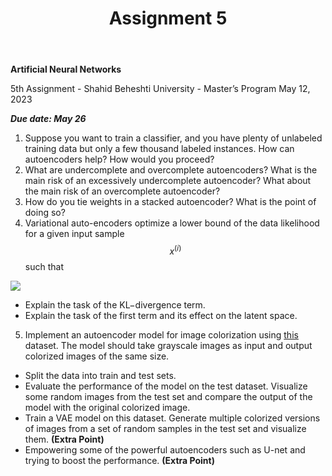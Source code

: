 ﻿---
layout: default
title: Assignment 5
nav_order: 5
has_children: false
parent: Assignments
permalink: /assignments/Assignment 5
---

**Artificial Neural Networks**

5th Assignment - Shahid Beheshti University - Master’s Program May 12, 2023

***Due date: May 26***

1. Suppose you want to train a classifier, and you have plenty of unlabeled training data but only a few thousand labeled instances. How can autoencoders help? How would you proceed?
2. What are undercomplete and overcomplete autoencoders? What is the main risk of an excessively undercomplete autoencoder? What about the main risk of an overcomplete autoencoder?
3. How do you tie weights in a stacked autoencoder? What is the point of doing so?
4. Variational auto-encoders optimize a lower bound of the data likelihood for a given input sample $$x^{(i)}$$ such that

![](VAE.png)

- Explain the task of the KL−divergence term.
- Explain the task of the first term and its effect on the latent space.

5. Implement an autoencoder model for image colorization using [this ](https://www.kaggle.com/datasets/theblackmamba31/landscape-image-colorization)dataset. The model should take grayscale images as input and output colorized images of the same size.
- Split the data into train and test sets.
- Evaluate the performance of the model on the test dataset. Visualize some random images from the test set and compare the output of the model with the original colorized image.
- Train a VAE model on this dataset. Generate multiple colorized versions of images from a set of random samples in the test set and visualize them. **(Extra Point)**
- Empowering some of the powerful autoencoders such as U-net and trying to boost the performance. **(Extra Point)**
